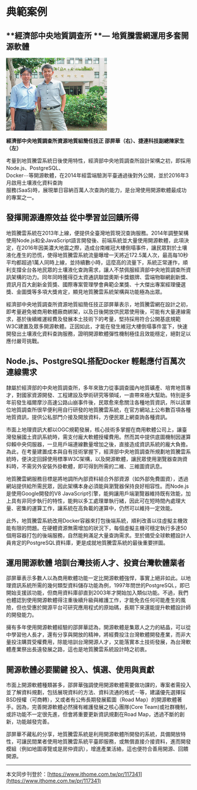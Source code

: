# 典範案例

## **經濟部中央地質調查所 **— 地質騰雲網運用多套開源軟體

![](/assets/vghtc-5.png)

**經濟部中央地質調查所資源地質組簡任技正 邵屏華（右）、捷連科技副總陳家生（左）**

考量到地質騰雲系統日後使用特性，經濟部中央地質調查所設計架構之初，即採用Node.js、PostgreSQL、  
Docker⋯等開源軟體，在2014年經雲端驗測平臺通過後對外公開，並於2016年3月啟用土壤液化資料查詢  
服務\(SaaS\)時，展現單日容納百萬人次查詢的能力，是台灣使用開源軟體最成功的專案之一。

## 發揮開源邊際效益 從中學習並回饋所得

地質騰雲系統在2013年上線，便提供全臺灣地質現況查詢服務。2014年調整架構使用Node.js和全JavaScript語言開發後、前端系統並大量使用開源軟體，此項決定，在2016年因美濃大地震之際，造成台南維冠大樓倒塌事件，讓民眾對於土壤液化產生的恐慌，使得地質騰雲系統流量曝增一天將近172.5萬人次，最高每10秒平均都超過1萬人同時上線，並持續數小時，這麼高的流量下，系統正常運作，順利支撐全台各地民眾的土壤液化查詢需求，讓人不禁佩服經濟部中央地質調查所資訊架構的功力。同年同時獲得亞太資通訊聯盟奧斯卡獎銀牌、雲端物聯網創新獎、資訊月百大創新金質獎、國際專案管理學會典範企業獎、十大傑出專案經理優選獎、金圖獎等多項大獎肯定，顯見地質騰雲系統架構與功能極為出眾。

經濟部中央地質調查所資源地質組簡任技正邵屏華表示，地質騰雲網在設計之初，即考量避免被商用軟體廠商綁架，以及日後開放供民眾使用後，可能有大量連線需求，基於後續維運經費及發展本土技術下的考量，堅持採用符合公開基底規範W3C建置及眾多開源軟體。正因如此，才能在發生維冠大樓倒塌事件當下，快速開發出土壤液化資料查詢服務，證明開源軟體彈性機制極佳且效能穩定，絕對足以應付嚴苛挑戰。

## Node.js、PostgreSQL搭配Docker 輕鬆應付百萬次連線需求

隸屬於經濟部的中央地質調查所，多年來致力從事調查國內地質礦產、培育地質專才，對國家資源開發、工程建設及學術研究等領域，一直帶來極大幫助。特別是多年前發生福爾摩沙高速公路山崩事件後，民眾愈來愈關注各種地質資訊，所以該單位地質調查所很早便利用自行研發的地質騰雲系統，在官方網站上公布數百項各種地質資訊，提供公私部門介接及開放資料，方便民眾上網查詢各種資訊。

市面上地理資訊大都以OGC規範發展，核心技術多掌握在商用軟體公司上，讓臺灣發展國土資訊系統時，需支付龐大軟體授權費用。然而其中提供底圖機制因運算仰賴中央伺服器，一旦用戶端連線數量增加之後，直接造成資訊系統的龐大負擔。為此，在考量建置成本與自有技術掌握下，經濟部中央地質調查所規劃地質騰雲系統時，便決定回歸使用標準W3C架構，以及開源軟體，讓民眾使用瀏覽器查詢資料時，不需另外安裝外掛軟體，即可得到所需的二維、三維圖資訊息。

地質騰雲網服務目標是將地調所內部資料結合外部資源（如外部免費圖資），透過網站提供給所需民眾，因此架構本身必須能與瀏覽器保持良好相容性。而Node.js是使用Google開發的V8 JavaScript引擎，能夠讓用戶端瀏覽器維持既有效能，加上具有非同步執行的特性，能夠以多工處理單執行緒，因此可在短時間內處理大量、密集的運算工作，讓系統在高負載的運算中，仍然可以維持一定效能。

此外，地質騰雲系統改用Docker容器來打包後端系統，順利改善以往虛擬主機效能有限的問題。在硬體資源無需增加的狀況下，每個虛擬主機可穩定執行多達50個用容器打包的後端服務，自然能夠滿足大量查詢需求。至於備受全球軟體設計人員肯定的PostgreSQL資料庫，更是成就地質騰雲系統的最後重要拼圖。

## 運用開源軟體 培訓台灣技術人才、投資台灣軟體業者

邵屏華表示多數人以為商用軟體功能一定比開源軟體強悍，事實上絕非如此。以地理資訊系統所需的幾何類型資料儲存功能為例，1997年問世的PostgreSQL，即已開始支援該功能，但商用資料庫卻直到2003年才開始加入類似功能。不過，我們也體認到使用開源軟體得注重後續升級與維護工作，才能免去任何可能產生的風險，但也受惠於開源平台可研究應用程式的原始碼，長期下來還能提升軟體設計師的開發能力。

擁有多年使用開源軟體經驗的邵屏華認為，開源軟體是集眾人之力的結晶，可以從中學習他人長才，還有分享與開放的精神，將經費投注台灣軟體開發產業，而非大量投注購買受權費用，除能培訓台灣開源人才，又能落實本土技術發展，為台灣軟體產業祭出長遠發展之路，這也是地質騰雲系統設計時之初衷。

## 開源軟體必要關鍵 投入、慎選、使用與貢獻

市面上開源軟體種類甚多，邵屏華強調使用開源軟體需要做功課的，專案者需投入並了解資料規劃，包括展現資料的方法、資料流通的格式⋯等，建議優先選擇採BSD授權（可商轉），又或者有公佈長期發展藍圖（Road Map）的開源軟體著手。因為，完善開源軟體必然擁有維護發展之核心團隊\(Core Team\)或社群機制，或許功能不一定很先進，但會將重要更新資訊規劃在Road Map，透過不斷的創新，功能越發完善。

邵屏華不藏私的分享，地質騰雲系統是利用開源軟體所開發的系統，具備開放特性，可讓民間業者使用地質騰雲系統平臺即服務，或無償直接介接資料，進而開發模組（例如地圖導覽或是房仲資訊），增進產業活絡，這也便符合善用開源、回饋開源。

---

本文同步刊登於：[https://www.ithome.com.tw/pr/117341](https://www.ithome.com.tw/pr/117341)

